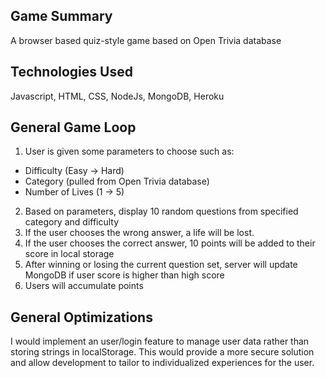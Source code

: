 ## Game Summary
A browser based quiz-style game based on Open Trivia database

## Technologies Used
Javascript, HTML, CSS, NodeJs, MongoDB, Heroku

## General Game Loop
1) User is given some parameters to choose such as:
- Difficulty (Easy -> Hard)
- Category (pulled from Open Trivia database)
- Number of Lives (1 -> 5)

2) Based on parameters, display 10 random questions from specified category and difficulty
3) If the user chooses the wrong answer, a life will be lost.
4) If the user chooses the correct answer, 10 points will be added to their score in local storage
5) After winning or losing the current question set, server will update MongoDB if user score is higher than high score
6) Users will accumulate points

## General Optimizations

I would implement an user/login feature to manage user data rather than storing strings in localStorage. This would provide a more secure solution and allow development to tailor to individualized experiences for the user.
